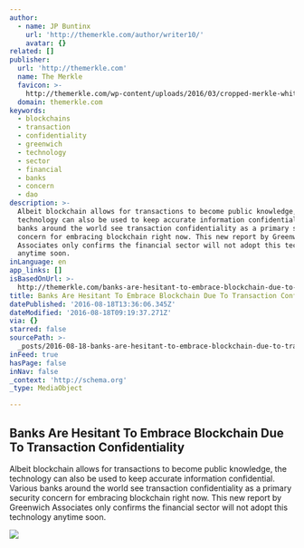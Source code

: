```yaml
---
author:
  - name: JP Buntinx
    url: 'http://themerkle.com/author/writer10/'
    avatar: {}
related: []
publisher:
  url: 'http://themerkle.com'
  name: The Merkle
  favicon: >-
    http://themerkle.com/wp-content/uploads/2016/03/cropped-merkle-white-1-192x192.png
  domain: themerkle.com
keywords:
  - blockchains
  - transaction
  - confidentiality
  - greenwich
  - technology
  - sector
  - financial
  - banks
  - concern
  - dao
description: >-
  Albeit blockchain allows for transactions to become public knowledge, the
  technology can also be used to keep accurate information confidential. Various
  banks around the world see transaction confidentiality as a primary security
  concern for embracing blockchain right now. This new report by Greenwich
  Associates only confirms the financial sector will not adopt this technology
  anytime soon.
inLanguage: en
app_links: []
isBasedOnUrl: >-
  http://themerkle.com/banks-are-hesitant-to-embrace-blockchain-due-to-transaction-confidentiality/
title: Banks Are Hesitant To Embrace Blockchain Due To Transaction Confidentiality
datePublished: '2016-08-18T13:36:06.345Z'
dateModified: '2016-08-18T09:19:37.271Z'
via: {}
starred: false
sourcePath: >-
  _posts/2016-08-18-banks-are-hesitant-to-embrace-blockchain-due-to-transaction.md
inFeed: true
hasPage: false
inNav: false
_context: 'http://schema.org'
_type: MediaObject

---
```

<article style=""><h1>Banks Are Hesitant To Embrace Blockchain Due To Transaction Confidentiality</h1><p>Albeit blockchain allows for transactions to become public knowledge, the technology can also be used to keep accurate information confidential. Various banks around the world see transaction confidentiality as a primary security concern for embracing blockchain right now. This new report by Greenwich Associates only confirms the financial sector will not adopt this technology anytime soon.</p><img src="http://themerkle.com/wp-content/uploads/2016/08/shutterstock_136769867.jpg" /></article>